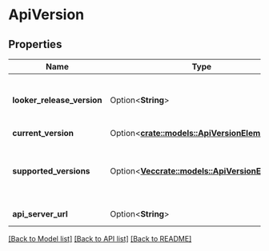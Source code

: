 # ApiVersion

## Properties

Name | Type | Description | Notes
------------ | ------------- | ------------- | -------------
**looker_release_version** | Option<**String**> | Current Looker release version number | [optional][readonly]
**current_version** | Option<[**crate::models::ApiVersionElement**](ApiVersionElement.md)> |  | [optional]
**supported_versions** | Option<[**Vec<crate::models::ApiVersionElement>**](ApiVersionElement.md)> | Array of versions supported by this Looker instance | [optional][readonly]
**api_server_url** | Option<**String**> | API server base url | [optional][readonly]

[[Back to Model list]](../README.md#documentation-for-models) [[Back to API list]](../README.md#documentation-for-api-endpoints) [[Back to README]](../README.md)


